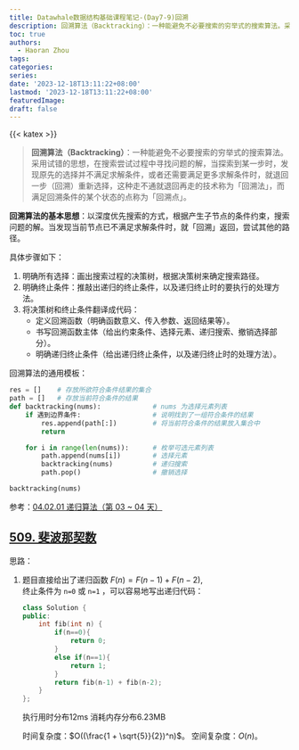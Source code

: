 ```yaml
---
title: Datawhale数据结构基础课程笔记-(Day7-9)回溯
description: 回溯算法（Backtracking）：一种能避免不必要搜索的穷举式的搜索算法。采用试错的思想，在搜索尝试过程中寻找问题的解，当探索到某一步时，发现原先的选择并不满足求解条件，或者还需要满足更多求解条件时，就退回一步（回溯）重新选择，这种走不通就退回再走的技术称为「回溯法」，而满足回溯条件的某个状态的点称为「回溯点」。
toc: true
authors:
  - Haoran Zhou
tags:
categories:
series:
date: '2023-12-18T13:11:22+08:00'
lastmod: '2023-12-18T13:11:22+08:00'
featuredImage:
draft: false
---
```


{{< katex >}}

> **回溯算法（Backtracking）**：一种能避免不必要搜索的穷举式的搜索算法。采用试错的思想，在搜索尝试过程中寻找问题的解，当探索到某一步时，发现原先的选择并不满足求解条件，或者还需要满足更多求解条件时，就退回一步（回溯）重新选择，这种走不通就退回再走的技术称为「回溯法」，而满足回溯条件的某个状态的点称为「回溯点」。

**回溯算法的基本思想**：以深度优先搜索的方式，根据产生子节点的条件约束，搜索问题的解。当发现当前节点已不满足求解条件时，就「回溯」返回，尝试其他的路径。

具体步骤如下：
1. 明确所有选择：画出搜索过程的决策树，根据决策树来确定搜索路径。
2. 明确终止条件：推敲出递归的终止条件，以及递归终止时的要执行的处理方法。
3. 将决策树和终止条件翻译成代码：
    * 定义回溯函数（明确函数意义、传入参数、返回结果等）。
    * 书写回溯函数主体（给出约束条件、选择元素、递归搜索、撤销选择部分）。
    * 明确递归终止条件（给出递归终止条件，以及递归终止时的处理方法）。

回溯算法的通用模板：
```python
res = []    # 存放所欲符合条件结果的集合
path = []   # 存放当前符合条件的结果
def backtracking(nums):             # nums 为选择元素列表
    if 遇到边界条件:                  # 说明找到了一组符合条件的结果
        res.append(path[:])         # 将当前符合条件的结果放入集合中
        return

    for i in range(len(nums)):      # 枚举可选元素列表
        path.append(nums[i])        # 选择元素
        backtracking(nums)          # 递归搜索
        path.pop()                  # 撤销选择

backtracking(nums)
```


参考：[04.02.01 递归算法（第 03 ~ 04 天）](https://github.com/datawhalechina/leetcode-notes/blob/main/docs/ch04/04.02/04.02.01-Recursive-Algorithm.md)

## [509. 斐波那契数](https://leetcode.cn/problems/fibonacci-number/description/)

思路：
1. 题目直接给出了递归函数 $F(n) = F(n - 1) + F(n - 2)$,  
终止条件为 `n=0` 或 `n=1` ，可以容易地写出递归代码：
    ```cpp
    class Solution {
    public:
        int fib(int n) {
            if(n==0){
                return 0;
            }
            else if(n==1){
                return 1;
            }
            return fib(n-1) + fib(n-2);
        }
    };
    ```
    执行用时分布12ms
    消耗内存分布6.23MB

    时间复杂度：$O((\frac{1 + \sqrt{5}}{2})^n)$。
    空间复杂度：$O(n)$。

